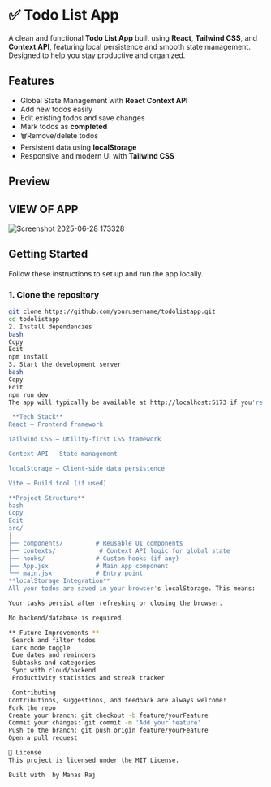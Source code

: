 # ✅ Todo List App

A clean and functional **Todo List App** built using **React**, **Tailwind CSS**, and **Context API**, featuring local persistence and smooth state management. Designed to help you stay productive and organized.

## Features

-  Global State Management with **React Context API**
-  Add new todos easily
- Edit existing todos and save changes
-  Mark todos as **completed**
- 🗑Remove/delete todos
-  Persistent data using **localStorage**
-  Responsive and modern UI with **Tailwind CSS**

##  Preview

## VIEW OF APP
![Screenshot 2025-06-28 173328](https://github.com/user-attachments/assets/e5a3ed36-37b9-4e13-bb60-e507d22c6209)



##  Getting Started

Follow these instructions to set up and run the app locally.

### 1. Clone the repository

```bash
git clone https://github.com/yourusername/todolistapp.git
cd todolistapp
2. Install dependencies
bash
Copy
Edit
npm install
3. Start the development server
bash
Copy
Edit
npm run dev
The app will typically be available at http://localhost:5173 if you're using Vite.

 **Tech Stack**
React – Frontend framework

Tailwind CSS – Utility-first CSS framework

Context API – State management

localStorage – Client-side data persistence

Vite – Build tool (if used)

**Project Structure**
bash
Copy
Edit
src/
│
├── components/         # Reusable UI components
├── contexts/            # Context API logic for global state
├── hooks/              # Custom hooks (if any)
├── App.jsx             # Main App component
└── main.jsx            # Entry point
**localStorage Integration**
All your todos are saved in your browser's localStorage. This means:

Your tasks persist after refreshing or closing the browser.

No backend/database is required.

** Future Improvements **
 Search and filter todos
 Dark mode toggle
 Due dates and reminders
 Subtasks and categories
 Sync with cloud/backend
 Productivity statistics and streak tracker

 Contributing
Contributions, suggestions, and feedback are always welcome!
Fork the repo
Create your branch: git checkout -b feature/yourFeature
Commit your changes: git commit -m 'Add your feature'
Push to the branch: git push origin feature/yourFeature
Open a pull request

📄 License
This project is licensed under the MIT License.

Built with  by Manas Raj
